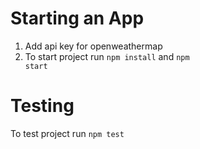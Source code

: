 # Starting an App
1. Add api key for openweathermap 
2. To start project run  <code>npm install</code> and <code>npm start</code>


# Testing

To test project run <code>npm test</code>
